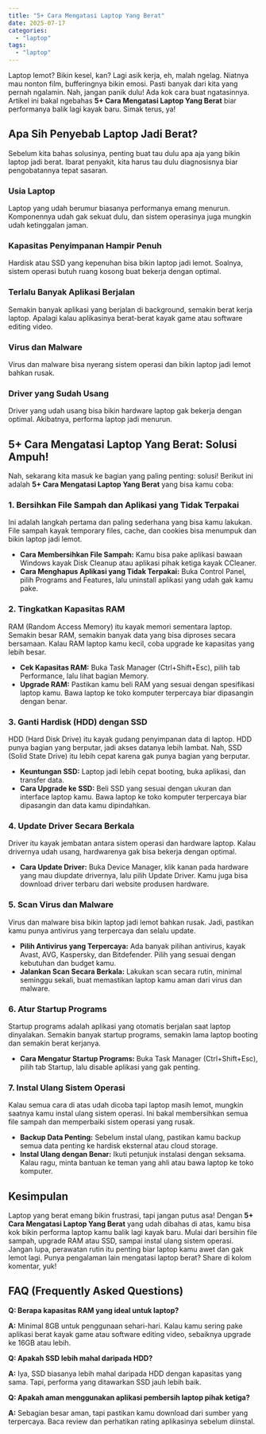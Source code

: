```yaml
---
title: "5+ Cara Mengatasi Laptop Yang Berat"
date: 2025-07-17
categories: 
  - "laptop"
tags: 
  - "laptop"
---
```


Laptop lemot? Bikin kesel, kan? Lagi asik kerja, eh, malah ngelag. Niatnya mau nonton film, bufferingnya bikin emosi. Pasti banyak dari kita yang pernah ngalamin. Nah, jangan panik dulu! Ada kok cara buat ngatasinnya. Artikel ini bakal ngebahas **5+ Cara Mengatasi Laptop Yang Berat** biar performanya balik lagi kayak baru. Simak terus, ya!

## Apa Sih Penyebab Laptop Jadi Berat?

Sebelum kita bahas solusinya, penting buat tau dulu apa aja yang bikin laptop jadi berat. Ibarat penyakit, kita harus tau dulu diagnosisnya biar pengobatannya tepat sasaran.

### Usia Laptop

Laptop yang udah berumur biasanya performanya emang menurun. Komponennya udah gak sekuat dulu, dan sistem operasinya juga mungkin udah ketinggalan jaman.

### Kapasitas Penyimpanan Hampir Penuh

Hardisk atau SSD yang kepenuhan bisa bikin laptop jadi lemot. Soalnya, sistem operasi butuh ruang kosong buat bekerja dengan optimal.

### Terlalu Banyak Aplikasi Berjalan

Semakin banyak aplikasi yang berjalan di background, semakin berat kerja laptop. Apalagi kalau aplikasinya berat-berat kayak game atau software editing video.

### Virus dan Malware

Virus dan malware bisa nyerang sistem operasi dan bikin laptop jadi lemot bahkan rusak.

### Driver yang Sudah Usang

Driver yang udah usang bisa bikin hardware laptop gak bekerja dengan optimal. Akibatnya, performa laptop jadi menurun.

## 5+ Cara Mengatasi Laptop Yang Berat: Solusi Ampuh!

Nah, sekarang kita masuk ke bagian yang paling penting: solusi! Berikut ini adalah **5+ Cara Mengatasi Laptop Yang Berat** yang bisa kamu coba:

### 1\. Bersihkan File Sampah dan Aplikasi yang Tidak Terpakai

Ini adalah langkah pertama dan paling sederhana yang bisa kamu lakukan. File sampah kayak temporary files, cache, dan cookies bisa menumpuk dan bikin laptop jadi lemot.

- **Cara Membersihkan File Sampah:** Kamu bisa pake aplikasi bawaan Windows kayak Disk Cleanup atau aplikasi pihak ketiga kayak CCleaner.
- **Cara Menghapus Aplikasi yang Tidak Terpakai:** Buka Control Panel, pilih Programs and Features, lalu uninstall aplikasi yang udah gak kamu pake.

### 2\. Tingkatkan Kapasitas RAM

RAM (Random Access Memory) itu kayak memori sementara laptop. Semakin besar RAM, semakin banyak data yang bisa diproses secara bersamaan. Kalau RAM laptop kamu kecil, coba upgrade ke kapasitas yang lebih besar.

- **Cek Kapasitas RAM:** Buka Task Manager (Ctrl+Shift+Esc), pilih tab Performance, lalu lihat bagian Memory.
- **Upgrade RAM:** Pastikan kamu beli RAM yang sesuai dengan spesifikasi laptop kamu. Bawa laptop ke toko komputer terpercaya biar dipasangin dengan benar.

### 3\. Ganti Hardisk (HDD) dengan SSD

HDD (Hard Disk Drive) itu kayak gudang penyimpanan data di laptop. HDD punya bagian yang berputar, jadi akses datanya lebih lambat. Nah, SSD (Solid State Drive) itu lebih cepat karena gak punya bagian yang berputar.

- **Keuntungan SSD:** Laptop jadi lebih cepat booting, buka aplikasi, dan transfer data.
- **Cara Upgrade ke SSD:** Beli SSD yang sesuai dengan ukuran dan interface laptop kamu. Bawa laptop ke toko komputer terpercaya biar dipasangin dan data kamu dipindahkan.

### 4\. Update Driver Secara Berkala

Driver itu kayak jembatan antara sistem operasi dan hardware laptop. Kalau drivernya udah usang, hardwarenya gak bisa bekerja dengan optimal.

- **Cara Update Driver:** Buka Device Manager, klik kanan pada hardware yang mau diupdate drivernya, lalu pilih Update Driver. Kamu juga bisa download driver terbaru dari website produsen hardware.

### 5\. Scan Virus dan Malware

Virus dan malware bisa bikin laptop jadi lemot bahkan rusak. Jadi, pastikan kamu punya antivirus yang terpercaya dan selalu update.

- **Pilih Antivirus yang Terpercaya:** Ada banyak pilihan antivirus, kayak Avast, AVG, Kaspersky, dan Bitdefender. Pilih yang sesuai dengan kebutuhan dan budget kamu.
- **Jalankan Scan Secara Berkala:** Lakukan scan secara rutin, minimal seminggu sekali, buat memastikan laptop kamu aman dari virus dan malware.

### 6\. Atur Startup Programs

Startup programs adalah aplikasi yang otomatis berjalan saat laptop dinyalakan. Semakin banyak startup programs, semakin lama laptop booting dan semakin berat kerjanya.

- **Cara Mengatur Startup Programs:** Buka Task Manager (Ctrl+Shift+Esc), pilih tab Startup, lalu disable aplikasi yang gak penting.

### 7\. Instal Ulang Sistem Operasi

Kalau semua cara di atas udah dicoba tapi laptop masih lemot, mungkin saatnya kamu instal ulang sistem operasi. Ini bakal membersihkan semua file sampah dan memperbaiki sistem operasi yang rusak.

- **Backup Data Penting:** Sebelum instal ulang, pastikan kamu backup semua data penting ke hardisk eksternal atau cloud storage.
- **Instal Ulang dengan Benar:** Ikuti petunjuk instalasi dengan seksama. Kalau ragu, minta bantuan ke teman yang ahli atau bawa laptop ke toko komputer.

## Kesimpulan

Laptop yang berat emang bikin frustrasi, tapi jangan putus asa! Dengan **5+ Cara Mengatasi Laptop Yang Berat** yang udah dibahas di atas, kamu bisa kok bikin performa laptop kamu balik lagi kayak baru. Mulai dari bersihin file sampah, upgrade RAM atau SSD, sampai instal ulang sistem operasi. Jangan lupa, perawatan rutin itu penting biar laptop kamu awet dan gak lemot lagi. Punya pengalaman lain mengatasi laptop berat? Share di kolom komentar, yuk!

## FAQ (Frequently Asked Questions)

**Q: Berapa kapasitas RAM yang ideal untuk laptop?**

**A:** Minimal 8GB untuk penggunaan sehari-hari. Kalau kamu sering pake aplikasi berat kayak game atau software editing video, sebaiknya upgrade ke 16GB atau lebih.

**Q: Apakah SSD lebih mahal daripada HDD?**

**A:** Iya, SSD biasanya lebih mahal daripada HDD dengan kapasitas yang sama. Tapi, performa yang ditawarkan SSD jauh lebih baik.

**Q: Apakah aman menggunakan aplikasi pembersih laptop pihak ketiga?**

**A:** Sebagian besar aman, tapi pastikan kamu download dari sumber yang terpercaya. Baca review dan perhatikan rating aplikasinya sebelum diinstal.
